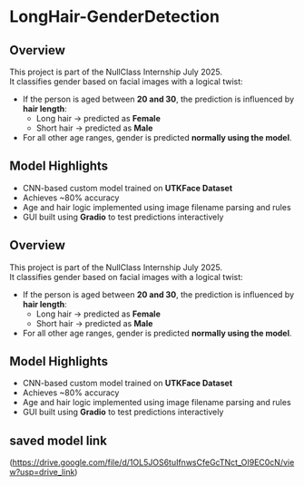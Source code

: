# LongHair-GenderDetection

## Overview
This project is part of the NullClass Internship July 2025.  
It classifies gender based on facial images with a logical twist:

- If the person is aged between **20 and 30**, the prediction is influenced by **hair length**:
  - Long hair → predicted as **Female**
  - Short hair → predicted as **Male**
- For all other age ranges, gender is predicted **normally using the model**.


## Model Highlights
- CNN-based custom model trained on **UTKFace Dataset**
- Achieves ~80% accuracy
- Age and hair logic implemented using image filename parsing and rules
- GUI built using **Gradio** to test predictions interactively


## Overview
This project is part of the NullClass Internship July 2025.  
It classifies gender based on facial images with a logical twist:

- If the person is aged between **20 and 30**, the prediction is influenced by **hair length**:
  - Long hair → predicted as **Female**
  - Short hair → predicted as **Male**
- For all other age ranges, gender is predicted **normally using the model**.


## Model Highlights
- CNN-based custom model trained on **UTKFace Dataset**
- Achieves ~80% accuracy
- Age and hair logic implemented using image filename parsing and rules
- GUI built using **Gradio** to test predictions interactively


## saved model link
(https://drive.google.com/file/d/1OL5JOS6tuIfnwsCfeGcTNct_OI9EC0cN/view?usp=drive_link)

